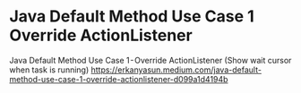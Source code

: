 # Java Default Method Use Case 1  Override ActionListener
 Java Default Method Use Case 1 - Override ActionListener (Show wait cursor when task is running)
 https://erkanyasun.medium.com/java-default-method-use-case-1-override-actionlistener-d099a1d4194b
